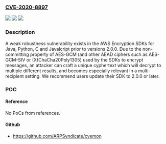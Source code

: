 ### [CVE-2020-8897](https://cve.mitre.org/cgi-bin/cvename.cgi?name=CVE-2020-8897)
![](https://img.shields.io/static/v1?label=Product&message=AWS%20SDK&color=blue)
![](https://img.shields.io/static/v1?label=Version&message=stable%3C%202.0.0%20&color=brighgreen)
![](https://img.shields.io/static/v1?label=Vulnerability&message=CWE-310%20Cryptographic%20Issues&color=brighgreen)

### Description

A weak robustness vulnerability exists in the AWS Encryption SDKs for Java, Python, C and Javalcript prior to versions 2.0.0. Due to the non-committing property of AES-GCM (and other AEAD ciphers such as AES-GCM-SIV or (X)ChaCha20Poly1305) used by the SDKs to encrypt messages, an attacker can craft a unique cyphertext which will decrypt to multiple different results, and becomes especially relevant in a multi-recipient setting. We recommend users update their SDK to 2.0.0 or later.

### POC

#### Reference
No PoCs from references.

#### Github
- https://github.com/ARPSyndicate/cvemon

